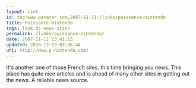 ```yaml
---
layout: link
id: tag:www.patater.com,2007-11-11:/links/puissance-nintendo
title: Puissance-Nintendo
tags: link ds-news-sites
permalink: /links/puissance-nintendo/
date: 2007-11-11 23:41:13
updated: 2010-12-19 03:36:44
uri: http://www.p-nintendo.com/
---
```

It's another one of those French sites, this time bringing you news. This place
has quite nice articles and is ahead of many other sites in getting out the
news. A reliable news source.
